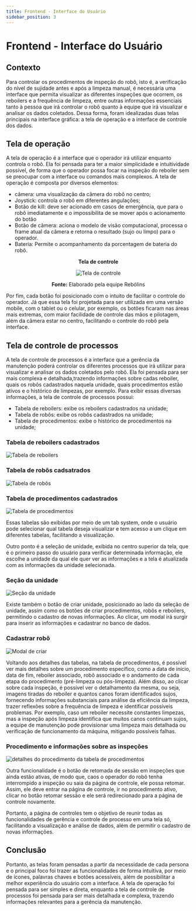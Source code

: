 ```yaml
---
title: Frontend - Interface do Usuário
sidebar_position: 3
---
```


# Frontend - Interface do Usuário

## Contexto

Para controlar os procedimentos de inspeção do robô, isto é, a verificação do nível de sujidade antes e após a limpeza manual, é necessária uma interface que permita visualizar as diferentes inspeções que ocorrem, os reboilers e a frequência de limpeza, entre outras informações essenciais tanto à pessoa que irá controlar o robô quanto à equipe que irá visualizar e analisar os dados coletados. Dessa forma, foram idealizadas duas telas principais na interface gráfica: a tela de operação e a interface de controle dos dados.

## Tela de operação

A tela de operação é a interface que o operador irá utilizar enquanto controla o robô. Ela foi pensada para ter a maior simplicidade e intuitividade possível, de forma que o operador possa focar na inspeção do reboiler sem se preocupar com a interface ou comandos mais complexos. A tela de operação é composta por diversos elementos: 

- câmera: uma visualização da câmera do robô no centro;
- Joystick: controla o robô em diferentes angulações;
- Botão de kill: deve ser acionado em casos de emergência, que para o robô imediatamente e o impossibilita de se mover após o acionamento do botão
- Botão de câmera: aciona o modelo de visão computacional, processa o frame atual da câmera e retorna o resultado (sujo ou limpo) para o operador.
- Bateria: Permite o acompanhamento da porcentagem de bateria do robô.

<div align="center">

**Tela de controle**

![Tela de controle](/img/front-teleop.png)

**Fonte:** Elaborado pela equipe Rebólins

</div>

Por fim, cada botão foi posicionado com o intuito de facilitar o controle do operador. Já que essa tela foi projetada para ser utilizada em uma versão mobile, com o tablet ou o celular, por exemplo, os botões ficaram nas áreas mais extremas, com maior facilidade de controle das mãos e pilotagem, além da câmera estar no centro, facilitando o controle do robô pela interface.

## Tela de controle de processos

A tela de controle de processos é a interface que a gerência da manutenção poderá controlar os diferentes processos que irá utilizar para visualizar e analisar os dados coletados pelo robô. Ela foi pensada para ser mais complexa e detalhada,trazendo informações sobre cadas reboiler, quais os robôs cadastrados naquela unidade, quais procedimentos estão ativos e o histórico de limpezas, por exemplo. Para exibir essas diversas informações, a tela de controle de processos possui:

- Tabela de reboilers: exibe os reboilers cadastrados na unidade;
- Tabela de robôs: exibe os robôs cadastrados na unidade;
- Tabela de procedimentos: exibe o histórico de procedimentos na unidade;

### Tabela de reboilers cadastrados
![Tabela de reboilers](/img/front-teleop.png)

### Tabela de robôs cadsatrados
![Tabela de robôs](/img/front-teleop.png)

### Tabela de procedimentos cadastrados
![Tabela de procedimentos](/img/front-teleop.png)

Essas tabelas são exibidas por meio de um tab system, onde o usuário pode selecionar qual tabela deseja visualizar e tem acesso a um clique em diferentes tabelas, facilitando a visualização.

Outro ponto é a seleção de unidade, exibida no centro superior da tela, que é o primeiro passo do usuário para verificar determinada informação, ele escolhe a unidade da qual ele quer ver as informações e a tela é atualizada com as informações da unidade selecionada.

### Seção da unidade
![Seção da unidade](/img/front-teleop.png)

Existe também o botão de criar unidade, posicionado ao lado da seleção de unidade, assim como os botões de criar procedimentos, robôs e reboilers, permitindo o cadastro de novas informações. Ao clicar, um modal irá surgir para inserir as informações e cadastrar no banco de dados.

### Cadastrar robô
![Modal de criar](/img/front-teleop.png)

Voltando aos detalhes das tabelas, na tabela de procedimentos, é possível ver mais detalhes sobre um procedimento específico, como a data de início, data de fim, reboiler associado, robô associado e o andamento de cada etapa do procedimento (pré-limpeza ou pós-limpeza). Além disso, ao clicar sobre cada inspeção, é possível ver o detalhamento da mesma, ou seja, imagens tiradas do reboiler e quantos canos foram identificados sujos, fornecendo informações substanciais para análise da eficiência da limpeza, trazer reflexões sobre a frequência de limpeza e identificar possíveis problemas. Por exemplo, caso um reboiler necessite constantes limpezas, mas a inspeção após limpeza identifica que muitos canos continuam sujos, a equipe de manutenção pode provisionar uma limpeza mais detalhada ou verificação de funcionamento da máquina, mitigando possíveis falhas.

### Procedimento e informações sobre as inspeções
![detalhes do procedimento da tabela de procedimentos](/img/front-teleop.png)

Outra funcionalidade é o botão de retomada de sessão em inspeções que ainda estão ativas, de modo que, caos o operador do robô tenha interrompido a inspeção ou saia da página de controle, ele possa retomar. Assim, ele deve entrar na página de controle, ir no procedimento ativo, clicar no botão retomar sessão e ele será redirecionado para a página de controle novamente.

Portanto, a página de controles tem o objetivo de reunir todas as funcionalidades de gerência e controle de processo em uma tela só, facilitando a visualização e análise de dados, além de permitir o cadastro de novas informações.

## Conclusão

Portanto, as telas foram pensadas a partir da necessidade de cada persona e o principal foco foi trazer as funcionalidades de forma intuitiva, por meio de ícones, palavras chaves e botões acessíveis, além de possibilitar a melhor experiência do usuário com a interface. A tela de operação foi pensada para ser simples e direta, enquanto a tela de controle de processos foi pensada para ser mais detalhada e complexa, trazendo informações relevantes para a gerência da manutenção.


